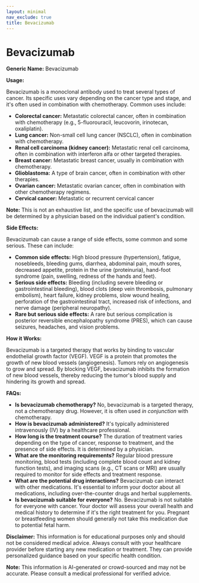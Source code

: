 ```yaml
---
layout: minimal
nav_exclude: true
title: Bevacizumab
---
```


# Bevacizumab

**Generic Name:** Bevacizumab

**Usage:**

Bevacizumab is a monoclonal antibody used to treat several types of cancer.  Its specific uses vary depending on the cancer type and stage, and it's often used in combination with chemotherapy. Common uses include:

* **Colorectal cancer:**  Metastatic colorectal cancer, often in combination with chemotherapy (e.g., 5-fluorouracil, leucovorin, irinotecan, oxaliplatin).
* **Lung cancer:** Non-small cell lung cancer (NSCLC), often in combination with chemotherapy.
* **Renal cell carcinoma (kidney cancer):** Metastatic renal cell carcinoma, often in combination with interferon alfa or other targeted therapies.
* **Breast cancer:** Metastatic breast cancer, usually in combination with chemotherapy.
* **Glioblastoma:**  A type of brain cancer, often in combination with other therapies.
* **Ovarian cancer:**  Metastatic ovarian cancer, often in combination with other chemotherapy regimens.
* **Cervical cancer:** Metastatic or recurrent cervical cancer

**Note:** This is not an exhaustive list, and the specific use of bevacizumab will be determined by a physician based on the individual patient's condition.


**Side Effects:**

Bevacizumab can cause a range of side effects, some common and some serious.  These can include:

* **Common side effects:** High blood pressure (hypertension), fatigue, nosebleeds, bleeding gums, diarrhea, abdominal pain, mouth sores, decreased appetite, protein in the urine (proteinuria), hand-foot syndrome (pain, swelling, redness of the hands and feet).
* **Serious side effects:**  Bleeding (including severe bleeding or gastrointestinal bleeding), blood clots (deep vein thrombosis, pulmonary embolism), heart failure, kidney problems, slow wound healing, perforation of the gastrointestinal tract, increased risk of infections, and nerve damage (peripheral neuropathy).
* **Rare but serious side effects:**  A rare but serious complication is posterior reversible encephalopathy syndrome (PRES), which can cause seizures, headaches, and vision problems.


**How it Works:**

Bevacizumab is a targeted therapy that works by binding to vascular endothelial growth factor (VEGF).  VEGF is a protein that promotes the growth of new blood vessels (angiogenesis).  Tumors rely on angiogenesis to grow and spread. By blocking VEGF, bevacizumab inhibits the formation of new blood vessels, thereby reducing the tumor's blood supply and hindering its growth and spread.


**FAQs:**

* **Is bevacizumab chemotherapy?** No, bevacizumab is a targeted therapy, not a chemotherapy drug.  However, it is often used *in conjunction* with chemotherapy.
* **How is bevacizumab administered?** It's typically administered intravenously (IV) by a healthcare professional.
* **How long is the treatment course?** The duration of treatment varies depending on the type of cancer, response to treatment, and the presence of side effects. It is determined by a physician.
* **What are the monitoring requirements?** Regular blood pressure monitoring, blood tests (including complete blood count and kidney function tests), and imaging scans (e.g., CT scans or MRI) are usually required to monitor for side effects and treatment response.
* **What are the potential drug interactions?** Bevacizumab can interact with other medications. It's essential to inform your doctor about all medications, including over-the-counter drugs and herbal supplements.
* **Is bevacizumab suitable for everyone?** No. Bevacizumab is not suitable for everyone with cancer.  Your doctor will assess your overall health and medical history to determine if it's the right treatment for you.  Pregnant or breastfeeding women should generally not take this medication due to potential fetal harm.


**Disclaimer:** This information is for educational purposes only and should not be considered medical advice.  Always consult with your healthcare provider before starting any new medication or treatment.  They can provide personalized guidance based on your specific health condition.


**Note:** This information is AI-generated or crowd-sourced and may not be accurate. Please consult a medical professional for verified advice.